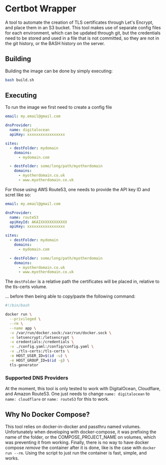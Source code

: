 Certbot Wrapper
===============

A tool to automate the creation of TLS certificates through Let's Encrypt, and place them in an S3
bucket. This tool makes use of separate config files for each environment, which can be updated 
through git, but the credentials need to be stored and used in a file that is not committed, so they
are not in the git history, or the BASH history on the server.



## Building
Building the image can be done by simply executing:

```bash
bash build.sh
```

## Executing
To run the image we first need to create a config file

```yaml
email: my.email@gmail.com

dnsProvider:
  name: digitalocean
  apiKey: xxxxxxxxxxxxxxxxx

sites:
  - destFolder: mydomain
    domains:
      - mydomain.com

  - destFolder: some/long/path/myotherdomain
    domains:
      - myotherdomain.co.uk
      - www.myotherdomain.co.uk
```

For those using AWS Route53, one needs to provide the API key ID and scret like so:

```yaml
email: my.email@gmail.com

dnsProvider:
  name: route53
  apiKeyId: AKAIXXXXXXXXXXXX
  apiKey: xxxxxxxxxxxxxxxxx

sites:
  - destFolder: mydomain
    domains:
      - mydomain.com

  - destFolder: some/long/path/myotherdomain
    domains:
      - myotherdomain.co.uk
      - www.myotherdomain.co.uk
```

The `destFolder` is a relative path the certificates will be placed in, relative to the tls-certs
volume.

... before then being able to copy/paste the following command:

```bash
#!/bin/bash

docker run \
  --privileged \
  --rm \
  --name app \
  -v /var/run/docker.sock:/var/run/docker.sock \
  -v letsencrypt:/letsencrypt \
  -v credentials:/credentials \
  -v ./config.yaml:/config/config.yaml \
  -v ./tls-certs:/tls-certs \
  -e HOST_USER_ID=$(id -u) \
  -e HOST_GROUP_ID=$(id -g) \
  tls-generator
```

### Supported DNS Providers
At the moment, this tool is only tested to work with DigitalOcean, Cloudflare, and Amazon Route53. 
One just needs to change `name: digitalocean` to `name: cloudflare` or `name: route53` for this to work.


## Why No Docker Compose?
This tool relies on docker-in-docker and passthru named volumes. Unfortunately when 
developing with docker-compose, it was prefixing the name of the folder, or the COMPOSE_PROJECT_NAME
on volumes, which was preventing it from working. Finally, there is no way to have docker compose 
*remove* the container after it is done, like is the case with `docker run --rm`. Using the script 
to just run the container is fast, simple, and works.

